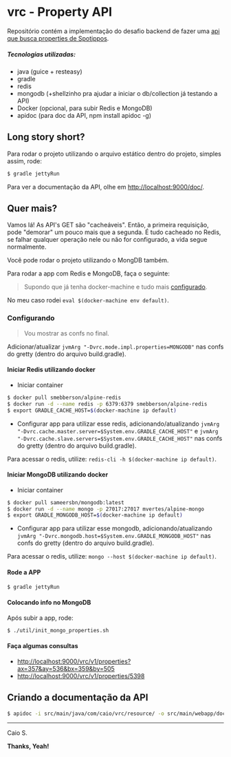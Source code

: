 # vrc - Property API

Repositório contém a implementação do desafio backend de fazer uma [api que busca properties de Spotippos][challenge].

##### Tecnologias utilizadas:

  - java (guice + resteasy)
  - gradle
  - redis
  - mongodb (+shellzinho pra ajudar a iniciar o db/collection já testando a API)
  - Docker (opcional, para subir Redis e MongoDB)
  - apidoc (para doc da API, npm install apidoc -g)

## Long story short?

Para rodar o projeto utilizando o arquivo estático dentro do projeto, simples assim, rode:

```sh
$ gradle jettyRun
```

Para ver a documentação da API, olhe em [http://localhost:9000/doc/](http://localhost:9000/doc/).

## Quer mais?

Vamos lá! As API's GET são "cacheáveis". Então, a primeira requisição, pode "demorar" um pouco mais que a segunda. É tudo cacheado no Redis, se falhar qualquer operação nele ou não for configurado, a vida segue normalmente.

Você pode rodar o projeto utilizando o MongDB também.

Para rodar a app com Redis e MongoDB, faça o seguinte:

> Supondo que já tenha docker-machine e tudo mais [configurado](https://docs.docker.com/machine/get-started/).

No meu caso rodei `eval $(docker-machine env default)`.

### Configurando

> Vou mostrar as confs no final.

Adicionar/atualizar `jvmArg "-Dvrc.mode.impl.properties=MONGODB"` nas confs do gretty (dentro do arquivo build.gradle).

#### Iniciar Redis utilizando docker

- Iniciar container
```sh
$ docker pull smebberson/alpine-redis
$ docker run -d --name redis -p 6379:6379 smebberson/alpine-redis
$ export GRADLE_CACHE_HOST=$(docker-machine ip default)
```

- Configurar app para utilizar esse redis, adicionando/atualizando `jvmArg "-Dvrc.cache.master.server=$System.env.GRADLE_CACHE_HOST"` e `jvmArg "-Dvrc.cache.slave.servers=$System.env.GRADLE_CACHE_HOST"` nas confs do gretty (dentro do arquivo build.gradle).

Para acessar o redis, utilize: `redis-cli -h $(docker-machine ip default)`.

#### Iniciar MongoDB utilizando docker

- Iniciar container
```sh
$ docker pull sameersbn/mongodb:latest
$ docker run -d --name mongo -p 27017:27017 mvertes/alpine-mongo
$ export GRADLE_MONGODB_HOST=$(docker-machine ip default)
```

- Configurar app para utilizar esse mongodb, adicionando/atualizando `jvmArg "-Dvrc.mongodb.host=$System.env.GRADLE_MONGODB_HOST"` nas confs do gretty (dentro do arquivo build.gradle).

Para acessar o redis, utilize: `mongo --host $(docker-machine ip default)`.

#### Rode a APP

```sh
$ gradle jettyRun
```

#### Colocando info no MongoDB

Após subir a app, rode:

```sh
$ ./util/init_mongo_properties.sh
```

#### Faça algumas consultas

- [http://localhost:9000/vrc/v1/properties?ax=357&ay=536&bx=359&by=505](http://localhost:9000/vrc/v1/properties?ax=357&ay=536&bx=359&by=505)
- [http://localhost:9000/vrc/v1/properties/5398](http://localhost:9000/vrc/v1/properties/5398)

## Criando a documentação da API

```sh
$ apidoc -i src/main/java/com/caio/vrc/resource/ -o src/main/webapp/doc/
```

----

Caio S.

**Thanks, Yeah!**

   [challenge]: <https://github.com/VivaReal/code-challenge/blob/master/backend.md>

